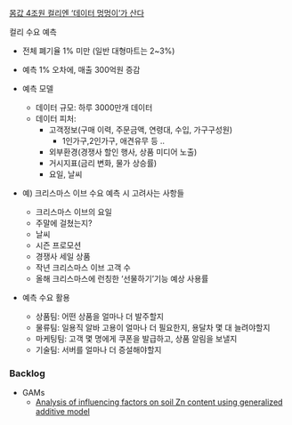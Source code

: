 [몸값 4조원 컬리엔 ‘데이터 멍멍이’가 산다](https://stibee.com/api/v1.0/emails/share/MJgqwQVhOKRvEEKRq_RrFmCuuDcgYA==)

컬리 수요 예측
- 전체 폐기율 1% 미만 (일반 대형마트는  2~3%)
- 예측 1% 오차에, 매출 300억원 증감
- 예측 모델
    - 데이터 규모: 하루 3000만개 데이터 
    - 데이터 피처: 
        - 고객정보(구매 이력, 주문금액, 연령대, 수입, 가구구성원)
            - 1인가구,2인가구, 애견유무 등 .. 
        - 외부환경(경쟁사 할인 행사, 상품 미디어 노출)
        - 거시지표(금리 변화, 물가 상승률)
        - 요일, 날씨
- 예) 크리스마스 이브 수요 예측 시 고려사는 사항들
    - 크리스마스 이브의 요일 
    - 주말에 걸쳤는지?
    - 날씨
    - 시즌 프로모션
    - 경쟁사 세일 상품
    - 작년 크리스마스 이브 고객 수
    - 올해 크리스마스에 런칭한 ‘선물하기’기능 예상 사용률 

- 예측 수요 활용
    - 상품팀: 어떤 상품을 얼마나 더 발주할지
    - 물류팀: 일용직 알바 고용이 얼마나 더 필요한지, 용달차 몇 대 늘려야할지
    - 마케팅팀: 고객 몇 명에게 쿠폰을 발급하고, 상품 알림을 보낼지
    - 기술팀: 서버를 얼마나 더 증설해야할지




### Backlog


- GAMs
    - [Analysis of influencing factors on soil Zn content using generalized additive model](https://www.nature.com/articles/s41598-018-33745-9)
